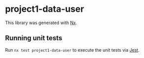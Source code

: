 # project1-data-user

This library was generated with [Nx](https://nx.dev).

## Running unit tests

Run `nx test project1-data-user` to execute the unit tests via [Jest](https://jestjs.io).
